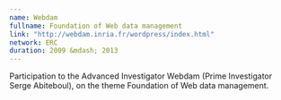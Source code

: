 ```yaml
---
name: Webdam 
fullname: Foundation of Web data management
link: "http://webdam.inria.fr/wordpress/index.html"
network: ERC
duration: 2009 &mdash; 2013
---
```


Participation to the Advanced Investigator Webdam (Prime Investigator Serge Abiteboul), on the theme Foundation of Web data management.
